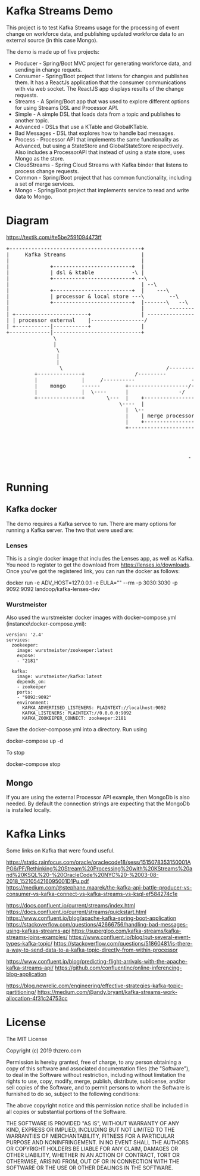 # Kafka Streams Demo

This project is to test Kafka Streams usage for the processing of event change on workforce data, and publishing updated workforce data to an external source (in this case Mongo).

The demo is made up of five projects:

- Producer - Spring/Boot MVC project for generating workforce data, and sending in change requets.
- Consumer - Spring/Boot project that listens for changes and publishes them.  It has a ReactJs application that the consumer communications with via web socket.  The ReactJS app displays results of the change requests.
- Streams - A Spring/Boot app that was used to explore different options for using Streams DSL and Processor API.
 - Simple - A simple DSL that loads data from a topic and publishes to another topic.
 - Advanced - DSLs that use a KTable and GlobalKTable.
 - Bad Messages - DSL that explores how to handle bad messages.
 - Process - Processor API that implements the same functionality as Advanced, but using a StateStore and GlobalStateStore respectively.   Also includes a ProcessorAPI that instead of using a state store, uses Mongo as the store.
- CloudStreams - Spring Cloud Streams with Kafka binder that listens to process change requests.
- Common - Spring/Boot project that has common functionality, including a set of merge services.
- Mongo - Spring/Boot project that implements service to read and write data to Mongo.

# Diagram

https://textik.com/#e5be2591094473ff

<pre>
+------------------------------------------+                 +--------------------------+                                                 
|     Kafka Streams                        |                 |                          |                                                 
|                                          |                 | kafka producer web api   |                                                 
|             +-------------------------+  |                 |                          |                                                 
|             | dsl & ktable            -\ |                 +-------------|------------+                                                 
|             +-------------------------+ --\                              |                                                              
|                                          | --\                           |                                                              
|             +-------------------------+  |    ---\                       |                                                              
|             | processor & local store ---\        --\       +------------|------------+                                                 
|             +-------------------------+  |-------\   --\    |                         |                                                 
|                                          |        --------\ |                         |                     +--------------------------+
| +-----------------------+                | ------------------         kafka           -----\                | spring cloud streams     |
| | processor external    |-----------------/                 |                         |     ----------\     | kafka consumer           |
| +-----------|-----------+                |                  |                         |                ------                          |
+-------------|----------------------------+                  +-------------------------+                     |                          |
               \                                                         -/ \-                           /-----                          |
               |                                                       -/     \-              /----------     +--------------------------+
                \                                                    -/         \-  /---------                                            
                |                                                  -/    /----------                                                      
                |                                             /----------           \                                                     
                 \                                 /---------- -/                    \-                                                   
         +--------------+                /---------          -/                        \-                                                 
         |              |     /----------                  -/                            \-                                               
         |    mongo     ------        +-------------------/--------------------------------\--------------------+                         
         |              |  \----      |                -/         kafka consumer             \-                 |                         
         +--------------+       \---  |    +---------------------+                  +----------\----------+     |                         
                                    \----  |                     |                  |                     |     |                         
                                      |  \--                     |                  |                     |     |                         
                                      |    | merge processor     |                  |  transaction output |     |                         
                                      |    +---------------------+                  +----------|----------+     |                         
                                      +--------------------------------------------------------|----------------+                         
                                                                                               |                                          
                                                                                               |                                          
                                                                                    +----------|----------+                               
                                                                                    |   end client        |                               
                                                          -                         |                     |                               
                                                                                    +---------------------+                             </pre>                                            

# Running

## Kafka docker

The demo requires a Kafka servce to run.   There are many options for running a Kafka server.  The two that were used are:

### Lenses

This is a single docker image that includes the Lenses app, as well as Kafka.  You need to register to get the download from https://lenses.io/downloads.
Once you've got the registered link, you can run the docker as follows:

docker run -e ADV_HOST=127.0.0.1 -e EULA="<replace with your key>" --rm -p  3030:3030 -p 9092:9092 landoop/kafka-lenses-dev

### Wurstmeister

Also used the wurstmeister docker images with docker-compose.yml (instance\docker-compose.yml):

```
version: '2.4'
services:
  zookeeper:
    image: wurstmeister/zookeeper:latest
    expose:
    - "2181"

  kafka:
    image: wurstmeister/kafka:latest
    depends_on:
    - zookeeper
    ports:
    - "9092:9092"
    environment:
      KAFKA_ADVERTISED_LISTENERS: PLAINTEXT://localhost:9092
      KAFKA_LISTENERS: PLAINTEXT://0.0.0.0:9092
      KAFKA_ZOOKEEPER_CONNECT: zookeeper:2181
```

Save the docker-compose.yml into a directory.
Run using

docker-compose up -d

To stop

docker-compose stop

## Mongo

If you are using the external Processor API example, then MongoDb is also needed.   By default the connection strings are expecting that the MongoDb is installed locally.

# Kafka Links

Some links on Kafka that were found useful.

https://static.rainfocus.com/oracle/oraclecode18/sess/1515078353150001APG6/PF/Rethinking%20Stream%20Processing%20with%20KStreams%20and%20KSQL%20-%20OracleCode%20NYC%20-%2003-08-2018_1521054216095001D1Pu.pdf
https://medium.com/@stephane.maarek/the-kafka-api-battle-producer-vs-consumer-vs-kafka-connect-vs-kafka-streams-vs-ksql-ef584274c1e

https://docs.confluent.io/current/streams/index.html
https://docs.confluent.io/current/streams/quickstart.html
https://www.confluent.io/blog/apache-kafka-spring-boot-application
https://stackoverflow.com/questions/42666756/handling-bad-messages-using-kafkas-streams-api
https://supergloo.com/kafka-streams/kafka-streams-joins-examples/
https://www.confluent.io/blog/put-several-event-types-kafka-topic/
https://stackoverflow.com/questions/51860481/is-there-a-way-to-send-data-to-a-kafka-topic-directly-from-within-processor

https://www.confluent.jp/blog/predicting-flight-arrivals-with-the-apache-kafka-streams-api/
https://github.com/confluentinc/online-inferencing-blog-application

https://blog.newrelic.com/engineering/effective-strategies-kafka-topic-partitioning/
https://medium.com/@andy.bryant/kafka-streams-work-allocation-4f31c24753cc

# License

The MIT License

Copyright (c) 2019 thzero.com

Permission is hereby granted, free of charge, to any person obtaining a copy
of this software and associated documentation files (the "Software"), to deal
in the Software without restriction, including without limitation the rights
to use, copy, modify, merge, publish, distribute, sublicense, and/or sell
copies of the Software, and to permit persons to whom the Software is
furnished to do so, subject to the following conditions:

The above copyright notice and this permission notice shall be included in
all copies or substantial portions of the Software.

THE SOFTWARE IS PROVIDED "AS IS", WITHOUT WARRANTY OF ANY KIND, EXPRESS OR
IMPLIED, INCLUDING BUT NOT LIMITED TO THE WARRANTIES OF MERCHANTABILITY,
FITNESS FOR A PARTICULAR PURPOSE AND NONINFRINGEMENT. IN NO EVENT SHALL THE
AUTHORS OR COPYRIGHT HOLDERS BE LIABLE FOR ANY CLAIM, DAMAGES OR OTHER
LIABILITY, WHETHER IN AN ACTION OF CONTRACT, TORT OR OTHERWISE, ARISING FROM,
OUT OF OR IN CONNECTION WITH THE SOFTWARE OR THE USE OR OTHER DEALINGS IN
THE SOFTWARE.
